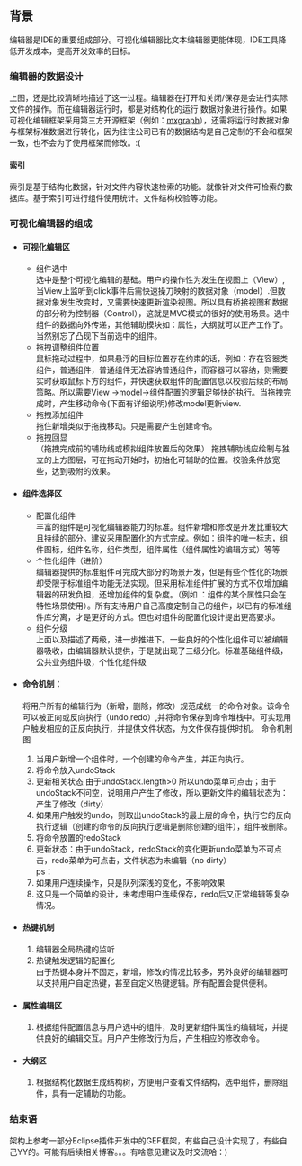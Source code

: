 ## 背景  
编辑器是IDE的重要组成部分。可视化编辑器比文本编辑器更能体现，IDE工具降低开发成本，提高开发效率的目标。
### 编辑器的数据设计

上图，还是比较清晰地描述了这一过程。编辑器在打开和关闭/保存是会进行实际文件的操作。而在编辑器运行时，都是对结构化的运行
数据对象进行操作。如果可视化编辑框架采用第三方开源框架（例如：[mxgraph](https://github.com/jgraph/mxgraph)），还需将运行时数据对象与框架标准数据进行转化，因为往往公司已有的数据结构是自己定制的不会和框架一致，也不会为了使用框架而修改。:(
#### 索引
  索引是基于结构化数据，针对文件内容快速检索的功能。就像针对文件可检索的数据库。基于索引可进行组件使用统计。文件结构校验等功能。 

### 可视化编辑器的组成
- #### 可视化编辑区
    - 组件选中<br>
    选中是整个可视化编辑的基础。用户的操作性为发生在视图上（View）,当View上监听到click事件后需快速操刀映射的数据对象（model）.但数据对象发生改变时，又需要快速更新渲染视图。所以具有桥接视图和数据的部分称为控制器（Control），这就是MVC模式的很好的使用场景。选中组件的数据向外传递，其他辅助模块如：属性，大纲就可以正产工作了。当然别忘了凸现下当前选中的组件。
    - 拖拽调整组件位置<br>
    鼠标拖动过程中，如果悬浮的目标位置存在约束的话，例如：存在容器类组件，普通组件，普通组件无法容纳普通组件，而容器可以容纳，则需要实时获取鼠标下方的组件，并快速获取组件的配置信息以校验后续的布局策略。所以需要View ->model->组件配置的逻辑足够快的执行。当拖拽完成时，产生移动命令(下面有详细说明)修改model更新view.
    - 拖拽添加组件<br>
    拖住新增类似于拖拽移动。只是需要产生创建命令。
    - 拖拽回显<br>（拖拽完成前的辅助线或模拟组件放置后的效果）
    拖拽辅助线应绘制与独立的上方图层，可在拖动开始时，初始化可辅助的位置。校验条件放宽些，达到吸附的效果。
- #### 组件选择区
    - 配置化组件<br> 
    丰富的组件是可视化编辑器能力的标准。组件新增和修改是开发比重较大且持续的部分。建议采用配置化的方式完成。例如：组件的唯一标志，组件图标，组件名称，组件类型，组件属性（组件属性的编辑方式）等等
    - 个性化组件（进阶）<br>
    编辑器提供的标准组件可完成大部分的场景开发，但是有些个性化的场景却受限于标准组件功能无法实现。但采用标准组件扩展的方式不仅增加编辑器的研发负担，还增加组件的复杂度。（例如 ：组件的某个属性只会在特性场景使用）。所有支持用户自己高度定制自己的组件，以已有的标准组件库分离，才是更好的方式。但也对组件的配置化设计提出更高要求。
    - 组件分级 <br>
    上面以及描述了两级，进一步推进下。一些良好的个性化组件可以被编辑器吸收，由编辑器默认提供，于是就出现了三级分化。标准基础组件级，公共业务组件级，个性化组件级 
- #### 命令机制：<br>
    将用户所有的编辑行为（新增，删除，修改）规范成统一的命令对象。该命令可以被正向或反向执行（undo,redo）,并将命令保存到命令堆栈中。可实现用户触发相应的正反向执行，并提供文件状态，为文件保存提供时机。
     命令机制图

     1. 当用户新增一个组件时，一个创建的命令产生，并正向执行。
     2. 将命令放入undoStack
     3. 更新相关状态 由于undoStack.length>0 所以undo菜单可点击；由于undoStack不问空，说明用户产生了修改，所以更新文件的编辑状态为：产生了修改（dirty）
     4. 如果用户触发的undo，则取出undoStack的最上层的命令，执行它的反向执行逻辑（创建的命令的反向执行逻辑是删除创建的组件），组件被删除。
     5.  将命令放置的redoStack
     6. 更新状态：由于undoStack，redoStack的变化更新undo菜单为不可点击，redo菜单为可点击，文件状态为未编辑（no dirty）
    <br>ps：
     1. 如果用户连续操作，只是队列深浅的变化，不影响效果
     2. 这只是一个简单的设计，未考虑用户连续保存，redo后又正常编辑等复杂情况。

- #### 热键机制
    1. 编辑器全局热键的监听<br>
    2. 热键触发逻辑的配置化<br>
        由于热键本身并不固定，新增，修改的情况比较多，另外良好的编辑器可以支持用户自定热键，甚至自定义热键逻辑。所有配置会提供便利。

- #### 属性编辑区
    1. 根据组件配置信息与用户选中的组件，及时更新组件属性的编辑域，并提供良好的编辑交互。用户产生修改行为后，产生相应的修改命令。
- #### 大纲区
    1. 根据结构化数据生成结构树，方便用户查看文件结构，选中组件，删除组件，具有一定辅助的功能。
### 结束语
  架构上参考一部分Eclipse插件开发中的GEF框架，有些自己设计实现了，有些自己YY的。可能有后续相关博客。。。有啥意见建议及时交流哈：)
